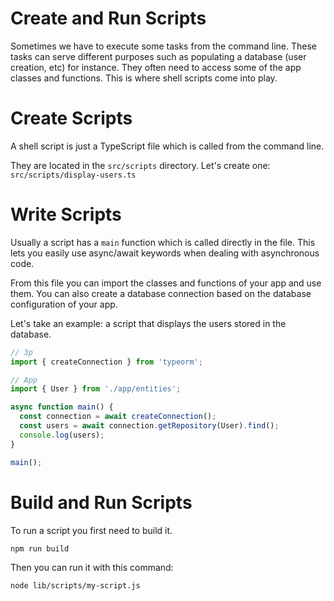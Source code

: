 # Create and Run Scripts

Sometimes we have to execute some tasks from the command line. These tasks can serve different purposes such as populating a database (user creation, etc) for instance. They often need to access some of the app classes and functions. This is where shell scripts come into play.

# Create Scripts

A shell script is just a TypeScript file which is called from the command line.

They are located in the `src/scripts` directory. Let's create one: `src/scripts/display-users.ts`

# Write Scripts

Usually a script has a `main` function which is called directly in the file. This lets you easily use async/await keywords when dealing with asynchronous code.

From this file you can import the classes and functions of your app and use them. You can also create a database connection based on the database configuration of your app.

Let's take an example: a script that displays the users stored in the database.

```typescript
// 3p
import { createConnection } from 'typeorm';

// App
import { User } from './app/entities';

async function main() {
  const connection = await createConnection();
  const users = await connection.getRepository(User).find();
  console.log(users);
}

main();
```


# Build and Run Scripts

To run a script you first need  to build it.

```sh
npm run build
```

Then you can run it with this command:

```sh
node lib/scripts/my-script.js
```

